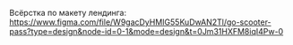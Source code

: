 Всёрстка по макету лендинга:
https://www.figma.com/file/W9gacDyHMIG55KuDwAN2Tl/go-scooter-pass?type=design&node-id=0-1&mode=design&t=0Jm31HXFM8iqI4Pw-0